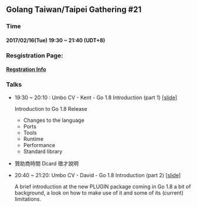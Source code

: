 ## Golang Taiwan/Taipei Gathering #21

### Time

#### 2017/02/16(Tue) 19:30 ~ 21:40  (UDT+8)

### Resgistration Page:

#### [Regstration Info](http://golang.kktix.cc/events/gtg21)

### Talks

- 19:30 ~ 20:10 :    Umbo CV - Kent - Go 1.8 Introduction (part 1) [[slide](slide/Golang1.8.pdf)]


  Introduction to Go 1.8 Release
   - Changes to the language
   - Ports
   - Tools
   - Runtime
   - Performance
   - Standard library

- 贊助商時間 Dcard 徵才說明

- 20:40 ~ 21:20:   Umbo CV - David - Go 1.8 Introduction (part 2) [[slide](slide/Execution_Mode_In_Golang_1.8.pdf)]


  A brief introduction at the new PLUGIN package coming in Go 1.8
  a bit of background, a look on how to make use of it and some of its (current) limitations.

